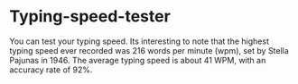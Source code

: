 # Typing-speed-tester
You can test your typing speed. Its interesting to note that the highest typing speed ever recorded was 216 words per minute (wpm), set by Stella Pajunas in 1946. The average typing speed is about 41 WPM, with an accuracy rate of 92%.
